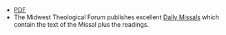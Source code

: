 - [PDF](https://www.resurrectionparishjohnstown.com/uploads/1/1/4/3/114314907/theromanmissal.pdf)
- The Midwest Theological Forum publishes excellent [Daily Missals](https://www.theologicalforum.org/Category/112/Daily_Roman_Missals) which contain the text of the Missal plus the readings.